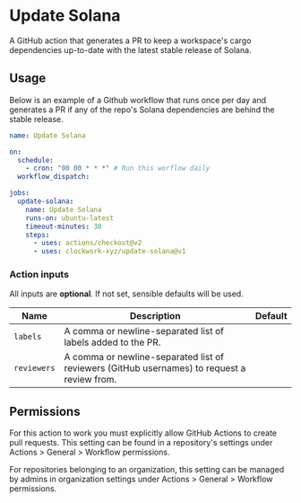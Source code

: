 # Update Solana

A GitHub action that generates a PR to keep a workspace's cargo dependencies up-to-date with the latest stable release of Solana.

## Usage

Below is an example of a Github workflow that runs once per day and generates a PR if any of the repo's Solana dependencies are behind the stable release. 

```yaml
name: Update Solana

on:
  schedule: 
    - cron: "00 00 * * *" # Run this worflow daily
  workflow_dispatch:

jobs:
  update-solana:
    name: Update Solana
    runs-on: ubuntu-latest
    timeout-minutes: 30
    steps:
      - uses: actions/checkout@v2
      - uses: clockwork-xyz/update-solana@v1
```

### Action inputs

All inputs are **optional**. If not set, sensible defaults will be used.

| Name | Description | Default |
| --- | --- | --- |
| `labels` | A comma or newline-separated list of labels added to the PR. | |
| `reviewers` | A comma or newline-separated list of reviewers (GitHub usernames) to request a review from. | |

## Permissions

For this action to work you must explicitly allow GitHub Actions to create pull requests.
This setting can be found in a repository's settings under Actions > General > Workflow permissions.

For repositories belonging to an organization, this setting can be managed by admins in organization settings under Actions > General > Workflow permissions.
